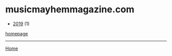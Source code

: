 # musicmayhemmagazine.com

  * [2019](./musicmayhemmagazine-com-2019.md) (1)

[homepage](https://musicmayhemmagazine.com/)

----

[Home](../index.md)
